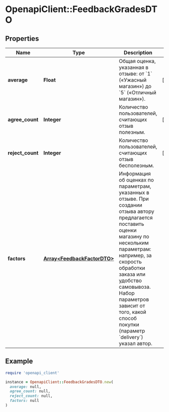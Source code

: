 # OpenapiClient::FeedbackGradesDTO

## Properties

| Name | Type | Description | Notes |
| ---- | ---- | ----------- | ----- |
| **average** | **Float** | Общая оценка, указанная в отзыве: от &#x60;1&#x60; («Ужасный магазин») до &#x60;5&#x60; («Отличный магазин»). | [optional] |
| **agree_count** | **Integer** | Количество пользователей, считающих отзыв полезным. | [optional] |
| **reject_count** | **Integer** | Количество пользователей, считающих отзыв бесполезным. | [optional] |
| **factors** | [**Array&lt;FeedbackFactorDTO&gt;**](FeedbackFactorDTO.md) | Информация об оценках по параметрам, указанных в отзыве.  При создании отзыва автору предлагается поставить оценки магазину по нескольким параметрам: например, за скорость обработки заказа или удобство самовывоза. Набор параметров зависит от того, какой способ покупки (параметр &#x60;delivery&#x60;) указал автор.  |  |

## Example

```ruby
require 'openapi_client'

instance = OpenapiClient::FeedbackGradesDTO.new(
  average: null,
  agree_count: null,
  reject_count: null,
  factors: null
)
```

